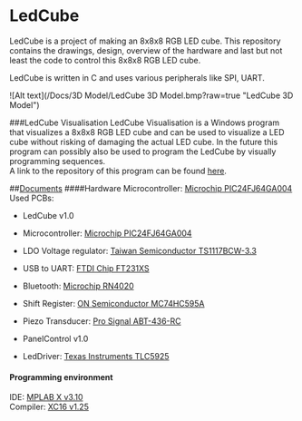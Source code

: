 # LedCube
LedCube is a project of making an 8x8x8 RGB LED cube. This repository contains the drawings, design, overview of the hardware and last but not least the code to control this 8x8x8 RGB LED cube.

LedCube is written in C and uses various peripherals like SPI, UART.

![Alt text](/Docs/3D Model/LedCube 3D Model.bmp?raw=true "LedCube 3D Model")

###LedCube Visualisation
LedCube Visualisation is a Windows program that visualizes a 8x8x8 RGB LED cube and can be used to visualize a LED cube without risking of damaging the actual LED cube. In the future this program can possibly also be used to program the LedCube by visually programming sequences.<br />
A link to the repository of this program can be found [here](https://github.com/vidavidorra/LedCube-Visualisation/).

##[Documents](Docs)
####Hardware
Microcontroller: [Microchip PIC24FJ64GA004](http://www.microchip.com/wwwproducts/Devices.aspx?product=PIC24FJ64GA004)  
Used PCBs:
* LedCube v1.0
 * Microcontroller: [Microchip PIC24FJ64GA004](http://www.microchip.com/wwwproducts/Devices.aspx?product=PIC24FJ64GA004)
 * LDO Voltage regulator: [Taiwan Semiconductor TS1117BCW-3.3](http://nl.farnell.com/taiwan-semiconductor/ts1117bcw-3-3/ldo-voltage-reg-0-8a-12v-sot223/dp/7208359?ost=7208359)
 * USB to UART: [FTDI Chip FT231XS](http://www.ftdichip.com/Products/ICs/FT231X.html)
 * Bluetooth: [Microchip RN4020](http://www.microchip.com/wwwproducts/Devices.aspx?product=RN4020)
 * Shift Register: [ON Semiconductor MC74HC595A](http://www.onsemi.com/PowerSolutions/product.do?id=MC74HC595A)
 * Piezo Transducer: [Pro Signal ABT-436-RC](http://nl.farnell.com/pro-signal/abt-436-rc/piezo-transducer-pcb/dp/1300026?ost=1300026)

* PanelControl v1.0
 * LedDriver: [Texas Instruments TLC5925](http://www.ti.com/product/tlc5925)
 
#### Programming environment
IDE: [MPLAB X v3.10](http://www.microchip.com/pagehandler/en-us/family/mplabx/home.html?tab=t2)  
Compiler: [XC16 v1.25](http://www.microchip.com/pagehandler/en-us/devtools/mplabxc/home.html#tab-2)  
